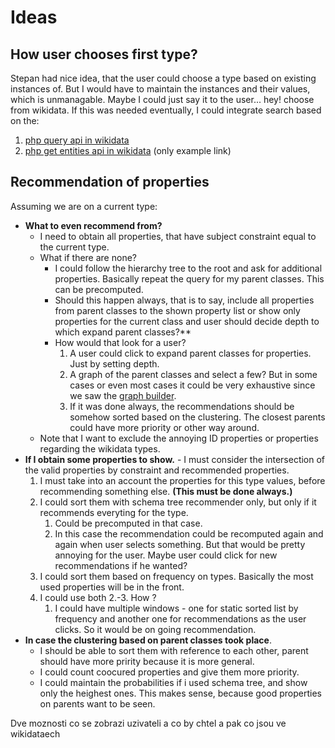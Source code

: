 # Ideas

## How user chooses first type?

Stepan had nice idea, that the user could choose a type based on existing instances of.
But I would have to maintain the instances and their values, which is unmanagable.
Maybe I could just say it to the user... hey! choose from wikidata.
If this was needed eventually, I could integrate search based on the:

1. [php query api in wikidata](https://www.wikidata.org/w/api.php?action=help&modules=query%2Bsearch)
2. [php get entities api in wikidata](https://www.wikidata.org/w/api.php?action=wbsearchentities&format=json&language=en&type=item&search=Veronika%20Scheuerova) (only example link)

## Recommendation of properties

Assuming we are on a current type:

- **What to even recommend from?**
    - I need to obtain all properties, that have subject constraint equal to the current type.
    - What if there are none?
      - I could follow the hierarchy tree to the root and ask for additional properties. Basically repeat the query for my parent classes. This can be precomputed. 
      - Should this happen always, that is to say, include all properties from parent classes to the shown property list or show only properties for the current class and user should decide depth to which expand parent classes?**
      - How would that look for a user?
        1. A user could click to expand parent classes for properties. Just by setting depth.
        2. A graph of the parent classes and select a few? But in some cases or even most cases it could be very exhaustive since we saw the [graph builder](https://angryloki.github.io/wikidata-graph-builder/).
        3. If it was done always, the recommendations should be somehow sorted based on the clustering. The closest parents could have more priority or other way around. 
    - Note that I want to exclude the annoying ID properties or properties regarding the wikidata types.
- **If I obtain some properties to show.** - I must consider the intersection of the valid properties by constraint and recommended properties.
  1. I must take into an account the properties for this type values, before recommending something else. **(This must be done always.)**
  2. I could sort them with schema tree recommender only, but only if it recommends everyting for the type. 
     1. Could be precomputed in that case. 
     2. In this case the recommendation could be recomputed again and again when user selects something. But that would be pretty annoying for the user. Maybe user could click for new recommendations if he wanted? 
  3. I could sort them based on frequency on types. Basically the most used properties will be in the front.
  4. I could use both 2.-3. How ?
     1.  I could have multiple windows - one for static sorted list by frequency and another one for recommendations as the user clicks. So it would be on going recommendation. 
- **In case the clustering based on parent classes took place**.
  - I should be able to sort them with reference to each other, parent should have more pririty because it is more general. 
  - I could count coocured properties and give them more priority.
  - I could maintain the probabilities if i used schema tree, and show only the heighest ones. This makes sense, because good properties on parents want to be seen.

Dve moznosti co se zobrazi uzivateli a co by chtel a pak co jsou ve wikidataech